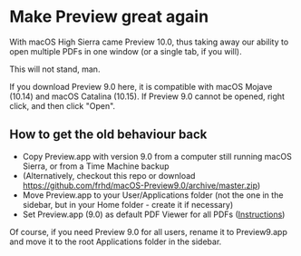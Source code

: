 # Make Preview great again

With macOS High Sierra came Preview 10.0, thus taking away our ability to open multiple PDFs in one window (or a single tab, if you will).

This will not stand, man.

If you download Preview 9.0 here, it is compatible with macOS Mojave (10.14) and macOS Catalina (10.15). If Preview 9.0 cannot be opened, right click, 
and then click "Open".

## How to get the old behaviour back

* Copy Preview.app with version 9.0 from a computer still running macOS Sierra, or from a Time Machine backup
* (Alternatively, checkout this repo or download https://github.com/frhd/macOS-Preview9.0/archive/master.zip)
* Move Preview.app to your User/Applications folder (not the one in the sidebar, but in your Home folder - create it if necessary)
* Set Preview.app (9.0) as default PDF Viewer for all PDFs ([Instructions](http://osxdaily.com/2011/10/31/set-default-pdf-viewer-mac-os-x/))

Of course, if you need Preview 9.0 for all users, rename it to Preview9.app and move it to the root Applications folder in the sidebar.
